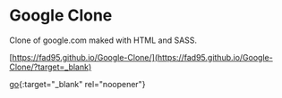 
# Google Clone

Clone of google.com maked with HTML and SASS.

[https://fad95.github.io/Google-Clone/](https://fad95.github.io/Google-Clone/?target=_blank)

[go](http://stackoverflow.com){:target="_blank" rel="noopener"}

